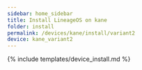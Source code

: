 ```yaml
---
sidebar: home_sidebar
title: Install LineageOS on kane
folder: install
permalink: /devices/kane/install/variant2
device: kane_variant2
---
```

{% include templates/device_install.md %}
